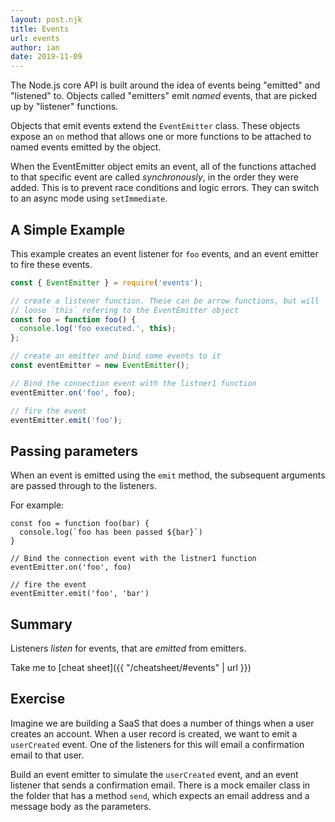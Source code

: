 ```yaml
---
layout: post.njk
title: Events
url: events
author: ian
date: 2019-11-09
---
```


The Node.js core API is built around the idea of events being "emitted" and "listened" to. Objects called "emitters" emit _named_ events, that are picked up by "listener" functions.

Objects that emit events extend the `EventEmitter` class. These objects expose an `on` method that allows one or more functions to be attached to named events emitted by the object.

When the EventEmitter object emits an event, all of the functions attached to that specific event are called _synchronously_, in the order they were added. This is to prevent race conditions and logic errors. They can switch to an async mode using `setImmediate`.

## A Simple Example

This example creates an event listener for `foo` events, and an event emitter to fire these events.

```javascript
const { EventEmitter } = require('events');

// create a listener function. These can be arrow functions, but will
// loose `this` refering to the EventEmitter object
const foo = function foo() {
  console.log('foo executed.', this);
};

// create an emitter and bind some events to it
const eventEmitter = new EventEmitter();

// Bind the connection event with the listner1 function
eventEmitter.on('foo', foo);

// fire the event
eventEmitter.emit('foo');
```

## Passing parameters

When an event is emitted using the `emit` method, the subsequent arguments are passed through to the listeners.

For example:

```
const foo = function foo(bar) {
  console.log(`foo has been passed ${bar}`)
}

// Bind the connection event with the listner1 function
eventEmitter.on('foo', foo)

// fire the event
eventEmitter.emit('foo', 'bar')
```

## Summary

Listeners _listen_ for events, that are _emitted_ from emitters.

Take me to [cheat sheet]({{ "/cheatsheet/#events" | url }})

## Exercise

Imagine we are building a SaaS that does a number of things when a user creates an account. When a user record
is created, we want to emit a `userCreated` event. One of the listeners for this will email a confirmation
email to that user.

Build an event emitter to simulate the `userCreated` event, and an event listener that sends a confirmation email. There is a mock emailer class in the folder that has a method `send`, which expects an email address and a message body as the parameters.
